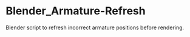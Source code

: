 # Blender_Armature-Refresh
Blender script to refresh incorrect armature positions before rendering.
